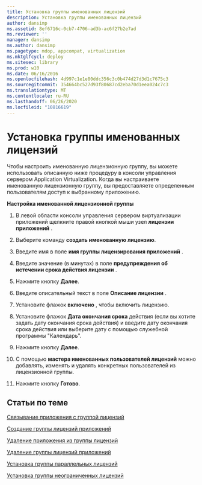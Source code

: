 ```yaml
---
title: Установка группы именованных лицензий
description: Установка группы именованных лицензий
author: dansimp
ms.assetid: 8ef6716c-0cb7-4706-ad3b-ac6f27b2e7ad
ms.reviewer: ''
manager: dansimp
ms.author: dansimp
ms.pagetype: mdop, appcompat, virtualization
ms.mktglfcycl: deploy
ms.sitesec: library
ms.prod: w10
ms.date: 06/16/2016
ms.openlocfilehash: 4d997c1e1e80ddc356c3c0b474d27d3d1c7675c3
ms.sourcegitcommit: 354664bc527d93f80687cd2eba70d1eea024c7c3
ms.translationtype: MT
ms.contentlocale: ru-RU
ms.lasthandoff: 06/26/2020
ms.locfileid: "10816619"
---
```

# Установка группы именованных лицензий


Чтобы настроить именованную лицензионную группу, вы можете использовать описанную ниже процедуру в консоли управления сервером Application Virtualization. Когда вы настраиваете именованную лицензионную группу, вы предоставляете определенным пользователям доступ к выбранному приложению.

**Настройка именованной лицензионной группы**

1.  В левой области консоли управления сервером виртуализации приложений щелкните правой кнопкой мыши узел **лицензии приложений** .

2.  Выберите команду **создать именованную лицензию**.

3.  Введите имя в поле **имя группы лицензирования приложений** .

4.  Введите значение (в минутах) в поле **предупреждения об истечении срока действия лицензии** .

5.  Нажмите кнопку **Далее**.

6.  Введите описательный текст в поле **Описание лицензии** .

7.  Установите флажок **включено** , чтобы включить лицензию.

8.  Установите флажок **Дата окончания срока** действия (если вы хотите задать дату окончания срока действия) и введите дату окончания срока действия или выберите дату с помощью служебной программы "Календарь".

9.  Нажмите кнопку **Далее**.

10. С помощью **мастера именованных пользователей лицензий** можно добавлять, изменять и удалять конкретных пользователей из лицензионной группы.

11. Нажмите кнопку **Готово**.

## Статьи по теме


[Связывание приложения с группой лицензий](how-to-associate-an-application-with-a-license-group.md)

[Создание группы лицензий приложений](how-to-create-an-application-license-group.md)

[Удаление приложения из группы лицензий](how-to-remove-an-application-from-a-license-group.md)

[Удаление группы лицензий приложений](how-to-remove-an-application-license-group.md)

[Установка группы параллельных лицензий](how-to-set-up-a-concurrent-license-group.md)

[Установка группы неограниченных лицензий](how-to-set-up-an-unlimited-license-group.md)

 

 





